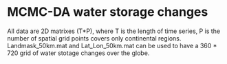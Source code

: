 # MCMC-DA water storage changes
All data are 2D matrixes (T*P), where T is the length of time series, P is the number of spatial grid points covers only continental regions. 
   Landmask_50km.mat and Lat_Lon_50km.mat can be used to have a 360 * 720 grid of water stotage changes over the globe. 
